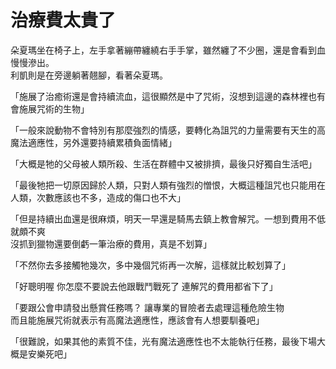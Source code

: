 # 治療費太貴了

朵夏瑪坐在椅子上，左手拿著繃帶纏繞右手手掌，雖然纏了不少圈，還是會看到血慢慢滲出。  
利凱則是在旁邊躺著翹腳，看著朵夏瑪。


「施展了治癒術還是會持續流血，這很顯然是中了咒術，沒想到這邊的森林裡也有會施展咒術的生物」

「一般來說動物不會特別有那麼強烈的情感，要轉化為詛咒的力量需要有天生的高魔法適應性，另外還要持續累積負面情緒」

「大概是牠的父母被人類所殺、生活在群體中又被排擠，最後只好獨自生活吧」

「最後牠把一切原因歸於人類，只對人類有強烈的憎恨，大概這種詛咒也只能用在人類，次數應該也不多，造成的傷口也不大」

「但是持續出血還是很麻煩，明天一早還是騎馬去鎮上教會解咒。一想到費用不低就頗不爽  
沒抓到獵物還要倒虧一筆治療的費用，真是不划算」

「不然你去多接觸牠幾次，多中幾個咒術再一次解，這樣就比較划算了」

「好聰明喔 你怎麼不要說去他跟戰鬥戰死了 連解咒的費用都省下了」

「要跟公會申請發出懸賞任務嗎？ 讓專業的冒險者去處理這種危險生物  
而且能施展咒術就表示有高魔法適應性，應該會有人想要馴養吧」

「很難說，如果其他的素質不佳，光有魔法適應性也不太能執行任務，最後下場大概是安樂死吧」

